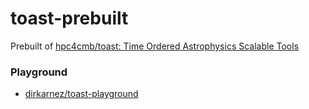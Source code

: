 toast-prebuilt
==============
Prebuilt of [hpc4cmb/toast: Time Ordered Astrophysics Scalable Tools](https://github.com/hpc4cmb/toast)

### Playground
- [dirkarnez/toast-playground](https://github.com/dirkarnez/toast-playground)